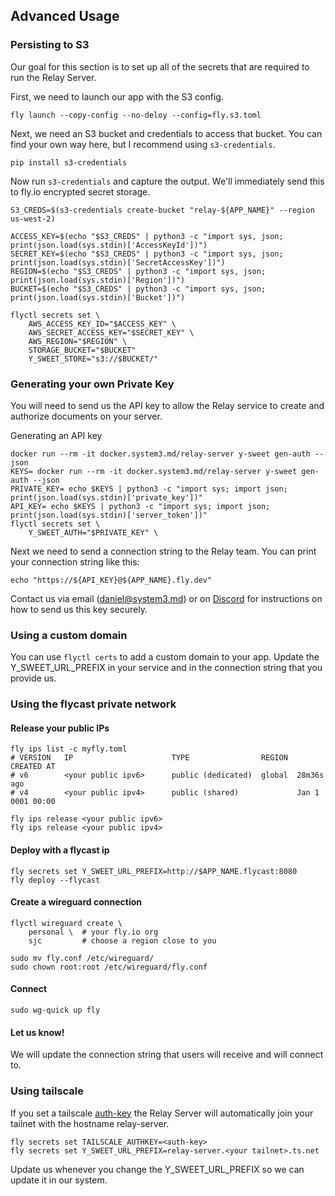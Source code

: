 ## Advanced Usage

### Persisting to S3

Our goal for this section is to set up all of the secrets that are required to run the Relay Server.

First, we need to launch our app with the S3 config.
```
fly launch --copy-config --no-deloy --config=fly.s3.toml
```

Next, we need an S3 bucket and credentials to access that bucket. You can find your own way here, but I recommend using `s3-credentials`.

```
pip install s3-credentials
```

Now run `s3-credentials` and capture the output. We'll immediately send this to fly.io encrypted secret storage.
```
S3_CREDS=$(s3-credentials create-bucket "relay-${APP_NAME}" --region us-west-2)

ACCESS_KEY=$(echo "$S3_CREDS" | python3 -c "import sys, json; print(json.load(sys.stdin)['AccessKeyId'])")
SECRET_KEY=$(echo "$S3_CREDS" | python3 -c "import sys, json; print(json.load(sys.stdin)['SecretAccessKey'])")
REGION=$(echo "$S3_CREDS" | python3 -c "import sys, json; print(json.load(sys.stdin)['Region'])")
BUCKET=$(echo "$S3_CREDS" | python3 -c "import sys, json; print(json.load(sys.stdin)['Bucket'])")

flyctl secrets set \
    AWS_ACCESS_KEY_ID="$ACCESS_KEY" \
    AWS_SECRET_ACCESS_KEY="$SECRET_KEY" \
    AWS_REGION="$REGION" \
    STORAGE_BUCKET="$BUCKET"
    Y_SWEET_STORE="s3://$BUCKET/"
```

### Generating your own Private Key

You will need to send us the API key to allow the Relay service to create and authorize documents on your server.

Generating an API key
```
docker run --rm -it docker.system3.md/relay-server y-sweet gen-auth --json
KEYS= docker run --rm -it docker.system3.md/relay-server y-sweet gen-auth --json
PRIVATE_KEY= echo $KEYS | python3 -c "import sys; import json; print(json.load(sys.stdin)['private_key'])"
API_KEY= echo $KEYS | python3 -c "import sys; import json; print(json.load(sys.stdin)['server_token'])"
flyctl secrets set \
    Y_SWEET_AUTH="$PRIVATE_KEY" \
```

Next we need to send a connection string to the Relay team.
You can print your connection string like this:
```
echo "https://${API_KEY}@${APP_NAME}.fly.dev"
```

Contact us via email (daniel@system3.md) or on [Discord](https://discord.system3.md) for instructions on how to send us this key securely.


### Using a custom domain

You can use `flyctl certs` to add a custom domain to your app.
Update the Y_SWEET_URL_PREFIX in your service and in the connection string that you provide us.


### Using the flycast private network
#### Release your public IPs
```
fly ips list -c myfly.toml 
# VERSION	IP                    	TYPE              	REGION	CREATED AT       
# v6     	<your public ipv6>    	public (dedicated)	global	28m36s ago      	
# v4     	<your public ipv4>    	public (shared)   	      	Jan 1 0001 00:00

fly ips release <your public ipv6>
fly ips release <your public ipv4>
```

#### Deploy with a flycast ip
```
fly secrets set Y_SWEET_URL_PREFIX=http://$APP_NAME.flycast:8080
fly deploy --flycast
```

#### Create a wireguard connection
```
flyctl wireguard create \
    personal \  # your fly.io org
    sjc         # choose a region close to you

sudo mv fly.conf /etc/wireguard/
sudo chown root:root /etc/wireguard/fly.conf
```

#### Connect
```
sudo wg-quick up fly
```

#### Let us know!
We will update the connection string that users will receive and will connect to.


### Using tailscale

If you set a tailscale [auth-key](https://tailscale.com/kb/1085/auth-keys) the Relay Server will automatically join your tailnet with the hostname relay-server.

```
fly secrets set TAILSCALE_AUTHKEY=<auth-key>
fly secrets set Y_SWEET_URL_PREFIX=relay-server.<your tailnet>.ts.net
```

Update us whenever you change the Y_SWEET_URL_PREFIX so we can update it in our system.

